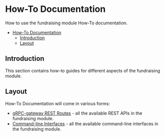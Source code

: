# How-To Documentation

How to use the fundraising module How-To documentation.

- [How-To Documentation](#how-to-documentation)
  - [Introduction](#introduction)
  - [Layout](#layout)

## Introduction

This section contains how-to guides for different aspects of the fundraising module. 

## Layout

How-To  Documentation will come in various forms:

* [gRPC-gateway REST Routes](./api) - all the available REST APIs in the fundraising module.
* [Command-line Interfaces](./cli) - all the available command-line interfaces in the fundraising module.

